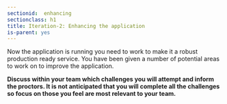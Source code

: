 ```yaml
---
sectionid:  enhancing
sectionclass: h1
title: Iteration-2: Enhancing the application
is-parent: yes
---
```


Now the application is running you need to work to make it a robust production
ready service. You have been given a number of potential areas to work on to
improve the application.

 **Discuss within your team which challenges you will
attempt and inform the proctors. It is not anticipated that you will complete all the challenges so focus on those you feel are most relevant to your team.**
